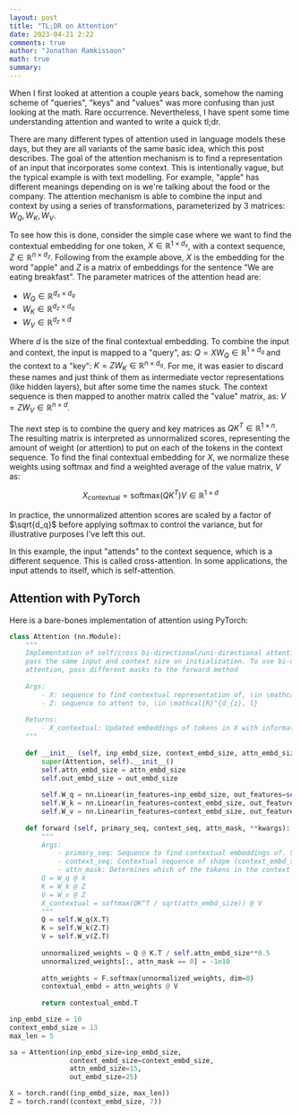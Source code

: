 ```yaml
---
layout: post
title: "TL;DR on Attention"
date: 2023-04-21 2:22
comments: true
author: "Jonathan Ramkissoon"
math: true
summary: 
---
```


When I first looked at attention a couple years back, somehow the naming scheme of "queries", "keys" and "values" was more confusing than just looking at the math. Rare occurrence. Nevertheless, I have spent some time understanding attention and wanted to write a quick tl;dr. 

There are many different types of attention used in language models these days, but they are all variants of the same basic idea, which this post describes. The goal of the attention mechanism is to find a representation of an input that incorporates some context. This is intentionally vague, but the typical example is with text modelling. For example, "apple" has different meanings depending on is we're talking about the food or the company. The attention mechanism is able to combine the input and context by using a series of transformations, parameterized by 3 matrices: $W_Q, W_K, W_V$. 

To see how this is done, consider the simple case where we want to find the contextual embedding for one token, $X \in \mathbb{R}^{1 \times d_x}$, with a context sequence, $Z \in \mathbb{R}^{n \times d_z}$. Following from the example above, $X$ is the embedding for the word "apple" and $Z$ is a matrix of embeddings for the sentence "We are eating breakfast". The parameter matrices of the attention head are:

- $W_Q \in \mathbb{R}^{d_x \times d_q}$
-  $W_K \in \mathbb{R}^{d_z \times d_q}$ 
-  $W_V \in \mathbb{R}^{d_z \times d}$

Where $d$ is the size of the final contextual embedding. To combine the input and context, the input is mapped to a "query", as: $Q = X W_Q \in \mathbb{R}^{1 \times d_q}$ and the context to a "key": $K = Z W_K \in \mathbb{R}^{n \times d_q}$. For me, it was easier to discard these names and just think of them as intermediate vector representations (like hidden layers), but after some time the names stuck. The context sequence is then mapped to another matrix called the "value" matrix, as: $V = Z W_V \in \mathbb{R}^{n \times d}$. 

The next step is to combine the query and key matrices as $QK^T \in \mathbb{R}^{1 \times n}$. The resulting matrix is interpreted as unnormalized scores, representing the amount of weight (or attention) to put on each of the tokens in the context sequence. To find the final contextual embedding for $X$, we normalize these weights using softmax and find a weighted average of the value matrix, $V$ as: 

$$ X_{\text{contextual}} = \text{softmax}(QK^T) V \in \mathbb{R}^{1 \times d}$$

In practice, the unnormalized attention scores are scaled by a factor of $\sqrt{d_q}$ before applying softmax to control the variance, but for illustrative purposes I've left this out. 

In this example, the input "attends" to the context sequence, which is a different sequence. This is called cross-attention. In some applications, the input attends to itself, which is self-attention. 


## Attention with PyTorch 

Here is a bare-bones implementation of attention using PyTorch:

```python
class Attention (nn.Module):
    """
    Implementation of self/cross bi-directional/uni-directional attention. To use this for self attention, 
    pass the same input and context size on initialization. To use bi-directional/uni-directional 
    attention, pass different masks to the forward method
    
    Args: 
        - X: sequence to find contextual representation of, \in \mathcal{R}^{d_{x}, l}
        - Z: sequence to attent to, \in \mathcal{R}^{d_{z}, l}
    
    Returns: 
        - X_contextual: Updated embeddings of tokens in X with information from tokens in Z incorporated 
    """
    
    def __init__ (self, inp_embd_size, context_embd_size, attn_embd_size, out_embd_size, **kwargs):
        super(Attention, self).__init__()
        self.attn_embd_size = attn_embd_size
        self.out_embd_size = out_embd_size
        
        self.W_q = nn.Linear(in_features=inp_embd_size, out_features=self.attn_embd_size) # query embedding 
        self.W_k = nn.Linear(in_features=context_embd_size, out_features=self.attn_embd_size) # key embedding
        self.W_v = nn.Linear(in_features=context_embd_size, out_features=self.out_embd_size)
        
    def forward (self, primary_seq, context_seq, attn_mask, **kwargs):
        """
        Args: 
            - primary_seq: Sequence to find contextual embeddings of. Shape (inp_embd_size, context_maxlen)
            - context_seq: Contextual sequence of shape (context_embd_size, context_maxlen)
            - attn_mask: Determines which of the tokens in the context to be masked
        Q = W_q @ X
        K = W_k @ Z
        V = W_v @ Z
        X_contextual = softmax(QK^T / sqrt(attn_embd_size)) @ V
        """
        Q = self.W_q(X.T)
        K = self.W_k(Z.T)
        V = self.W_v(Z.T)
        
        unnormalized_weights = Q @ K.T / self.attn_embd_size**0.5
        unnormalized_weights[:, attn_mask == 0] = -1e10
        
        attn_weights = F.softmax(unnormalized_weights, dim=0)
        contextual_embd = attn_weights @ V
        
        return contextual_embd.T
```

```python 
inp_embd_size = 10
context_embd_size = 13
max_len = 5

sa = Attention(inp_embd_size=inp_embd_size,
               context_embd_size=context_embd_size,
               attn_embd_size=15,
               out_embd_size=25)

X = torch.rand((inp_embd_size, max_len))
Z = torch.rand((context_embd_size, 7))
```


